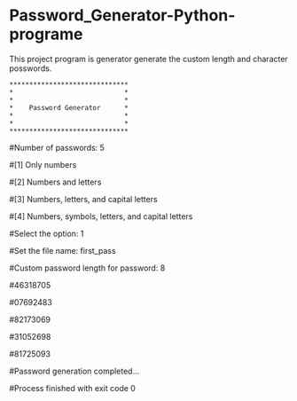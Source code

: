 # Password_Generator-Python-programe
This project program is generator generate the custom length and character posswords.


    ******************************
    *                            *
    *                            *
    *    Password Generator      *
    *                            *
    *                            *
    ******************************
    
#Number of passwords: 5

#[1] Only numbers

#[2] Numbers and letters

#[3] Numbers, letters, and capital letters

#[4] Numbers, symbols, letters, and capital letters

#Select the option: 1

#Set the file name: first_pass

#Custom password length for password: 8

#46318705

#07692483

#82173069

#31052698

#81725093

#Password generation completed...

#Process finished with exit code 0

